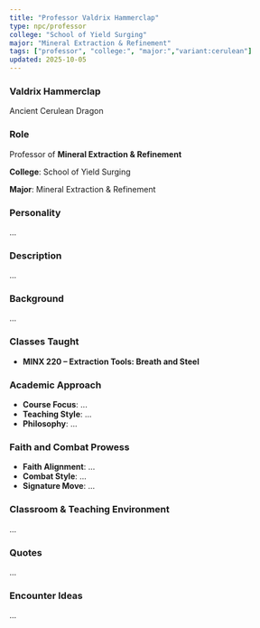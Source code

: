 ```yaml
---
title: "Professor Valdrix Hammerclap"
type: npc/professor
college: "School of Yield Surging"
major: "Mineral Extraction & Refinement"
tags: ["professor", "college:", "major:","variant:cerulean"]
updated: 2025-10-05
---
```

### Valdrix Hammerclap

Ancient Cerulean Dragon

### Role

Professor of **Mineral Extraction & Refinement**

**College**: School of Yield Surging

**Major**: Mineral Extraction & Refinement

### Personality

...

### Description

...

### Background

...

### Classes Taught

- **MINX 220 – Extraction Tools: Breath and Steel**



### Academic Approach

- **Course Focus**: ...
- **Teaching Style**: ...
- **Philosophy**: ...

### Faith and Combat Prowess

- **Faith Alignment**: ...
- **Combat Style**: ...
- **Signature Move**: ...

### Classroom & Teaching Environment

...

### Quotes

...

### Encounter Ideas

...
